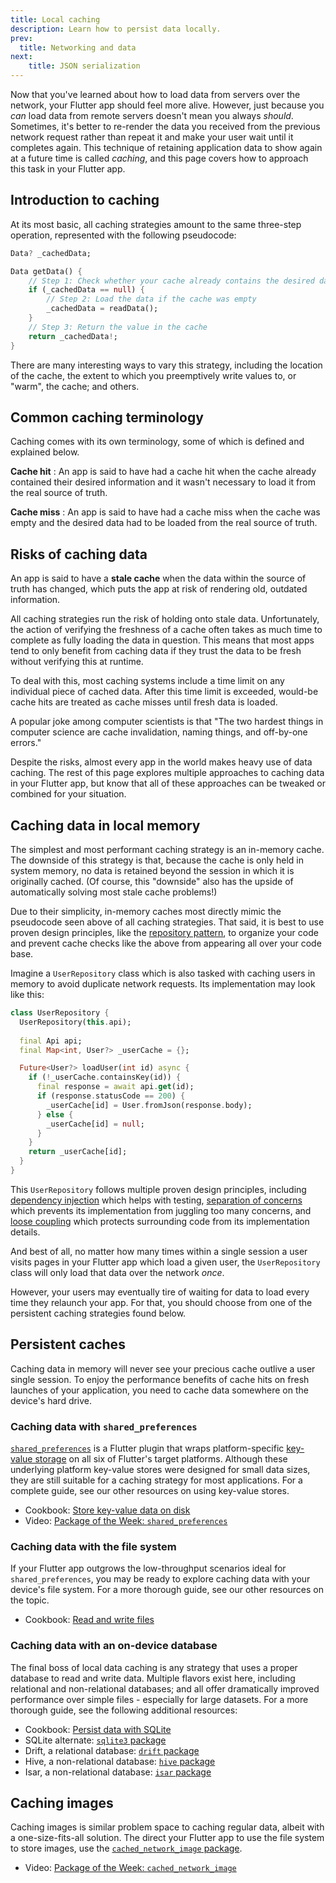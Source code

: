 ```yaml
---
title: Local caching
description: Learn how to persist data locally.
prev:
  title: Networking and data
next:
    title: JSON serialization
---
```


Now that you've learned about how to load data from servers over the network,
your Flutter app should feel more alive.
However, just because you *can* load data from remote servers doesn't mean
you always *should*. Sometimes, it's better to re-render the data you received
from the previous network request rather than repeat it and make your user wait
until it completes again. This technique of retaining application data to show again
at a future time is called *caching*, and this page covers how to approach this task in your Flutter app.

## Introduction to caching

At its most basic, all caching strategies amount to the same three-step operation, represented with the following pseudocode:

```dart
Data? _cachedData;

Data getData() {
    // Step 1: Check whether your cache already contains the desired data
    if (_cachedData == null) {
        // Step 2: Load the data if the cache was empty
        _cachedData = readData();
    }
    // Step 3: Return the value in the cache
    return _cachedData!;
}
```

There are many interesting ways to vary this strategy, including the location of the cache, the extent to which you preemptively write values to, or "warm", the cache; and others.

## Common caching terminology

Caching comes with its own terminology, some of which is defined and explained below.

**Cache hit**
: An app is said to have had a cache hit when the cache already
  contained their desired information and it wasn't necessary
  to load it from the real source of truth.

**Cache miss**
: An app is said to have had a cache miss when the cache was empty
  and the desired data had to be loaded from the real source of truth.

## Risks of caching data

An app is said to have a **stale cache** when the data within the source of truth has changed, which puts the app at risk of rendering old, outdated information.

All caching strategies run the risk of holding onto stale data. Unfortunately, the action of verifying the freshness of a cache often takes as much time to complete as fully loading the data in question. This means that most apps tend to only benefit from caching data if they trust the data to be fresh without verifying this at runtime.

To deal with this, most caching systems include a time limit on any individual piece of cached data. After this time limit is exceeded, would-be cache hits are treated as cache misses until fresh data is loaded.

A popular joke among computer scientists is that
"The two hardest things in computer science are cache invalidation,
naming things, and off-by-one errors."

Despite the risks, almost every app in the world
makes heavy use of data caching.
The rest of this page explores multiple approaches to
caching data in your Flutter app, but know that all of these approaches
can be tweaked or combined for your situation.

## Caching data in local memory

The simplest and most performant caching strategy is an in-memory cache. The downside of this strategy is that, because the cache is only held in system memory, no data is retained beyond the session in which it is originally cached. (Of course, this "downside" also has the upside of automatically solving most stale cache problems!)

Due to their simplicity, in-memory caches most directly mimic the pseudocode seen above of all caching strategies. That said, it is best to use proven design principles, like the [repository pattern][], to organize your code and prevent cache checks like the above from appearing all over your code base.

Imagine a `UserRepository` class which is also tasked with caching users in memory to avoid duplicate network requests. Its implementation may look like this:

```dart
class UserRepository {
  UserRepository(this.api);
  
  final Api api;
  final Map<int, User?> _userCache = {};

  Future<User?> loadUser(int id) async {
    if (!_userCache.containsKey(id)) {
      final response = await api.get(id);
      if (response.statusCode == 200) {
        _userCache[id] = User.fromJson(response.body);
      } else {
        _userCache[id] = null;
      }
    }
    return _userCache[id];
  }
}
```

This `UserRepository` follows multiple proven design principles, including [dependency injection][] which helps with testing, [separation of concerns][] which prevents its implementation from juggling too many concerns, and [loose coupling][] which protects surrounding code from its implementation details.

And best of all, no matter how many times within a single session a user visits pages in your Flutter app which load a given user, the `UserRepository` class will only load that data over the network *once*.

However, your users may eventually tire of waiting for data to load every time they relaunch your app. For that, you should choose from one of the persistent caching strategies found below.

## Persistent caches

Caching data in memory will never see your precious cache outlive a user single session.
To enjoy the performance benefits of cache hits on fresh launches of your application,
you need to cache data somewhere on the device's hard drive.

### Caching data with `shared_preferences`

[`shared_preferences`][] is a Flutter plugin that wraps
platform-specific [key-value storage][] on all six of Flutter's target platforms.
Although these underlying platform key-value stores were designed
for small data sizes, they are still suitable for a caching strategy
for most applications.
For a complete guide, see our other resources on using key-value stores.

* Cookbook: [Store key-value data on disk][]
* Video: [Package of the Week: `shared_preferences`][]

### Caching data with the file system

If your Flutter app outgrows the low-throughput scenarios ideal for `shared_preferences`, you may be ready to explore caching data with your device's file system. For a more thorough guide, see our other resources on the topic.

* Cookbook: [Read and write files][]

### Caching data with an on-device database

The final boss of local data caching is any strategy that uses a proper database to read and write data. Multiple flavors exist here, including relational and non-relational databases; and all offer dramatically improved performance over simple files - especially for large datasets. For a more thorough guide, see the following additional resources:

* Cookbook: [Persist data with SQLite][]
* SQLite alternate: [`sqlite3` package][]
* Drift, a relational database: [`drift` package][]
* Hive, a non-relational database: [`hive` package][]
* Isar, a non-relational database: [`isar` package][]

## Caching images

Caching images is similar problem space to caching regular data, albeit with a one-size-fits-all solution. The direct your Flutter app to use the file system to store images, use the [`cached_network_image` package][].

* Video: [Package of the Week: `cached_network_image`][]


[`cached_network_image` package]: {{site.pub-pkg}}/cached_network_image
[dependency injection]: https://en.wikipedia.org/wiki/Dependency_injection
[`drift` package]: {{site.pub-pkg}}/drift
[`hive` package]: {{site.pub-pkg}}/hive
[`isar` package]: {{site.pub-pkg}}/isar
[key-value storage]: https://en.wikipedia.org/wiki/Key%E2%80%93value_database
[loose coupling]: https://en.wikipedia.org/wiki/Loose_coupling
[Package of the Week: `cached_network_image`]: https://www.youtube.com/watch?v=fnHr_rsQwDA
[Package of the Week: `shared_preferences`]: https://www.youtube.com/watch?v=sa_U0jffQII
[Persist data with SQLite]: /cookbook/persistence/sqlite
[Read and write files]: /cookbook/persistence/reading-writing-files
[repository Pattern]: https://medium.com/@pererikbergman/repository-design-pattern-e28c0f3e4a30
[separation of concerns]: https://en.wikipedia.org/wiki/Separation_of_concerns
[`shared_preferences`]: {{site.pub-pkg}}/shared_preferences
[`sqlite3` package]: {{site.pub-pkg}}/sqlite3
[Store key-value data on disk]: /cookbook/persistence/key-value
